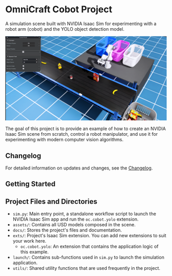 # OmniCraft Cobot Project


A simulation scene built with NVIDIA Isaac Sim for experimenting with a robot arm (cobot) and the YOLO object detection model.

![Scene from extension oc.cobot.yolo](docs/images/oc_cobot_yolo_scene.png "Scene from extension oc.cobot.yolo")

The goal of this project is to provide an example of how to create an NVIDIA Isaac Sim scene from scratch, control a robot manipulator, and use it for experimenting with modern computer vision algorithms.

## Changelog
For detailed information on updates and changes, see the [Changelog](./CHANGELOG.md).

## Getting Started

## Project Files and Directories
- `sim.py`: Main entry point, a standalone workflow script to launch the NVIDIA Isaac Sim app and run the `oc.cobot.yolo` extension.  
- `assets/`: Contains all USD models composed in the scene.
- `docs/`: Stores the project's files and documentation.
- `exts/`: Project's Isaac Sim extension. You can add new extensions to suit your work here.
  - `oc.cobot.yolo`: An extension that contains the application logic of this example.  
- `launch/`: Contains sub-functions used in `sim.py` to launch the simulation application.
- `utils/`: Shared utility functions that are used frequently in the project.